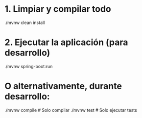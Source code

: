 # 1. Limpiar y compilar todo
./mvnw clean install

# 2. Ejecutar la aplicación (para desarrollo)
./mvnw spring-boot:run

# O alternativamente, durante desarrollo:
./mvnw compile        # Solo compilar
./mvnw test           # Solo ejecutar tests